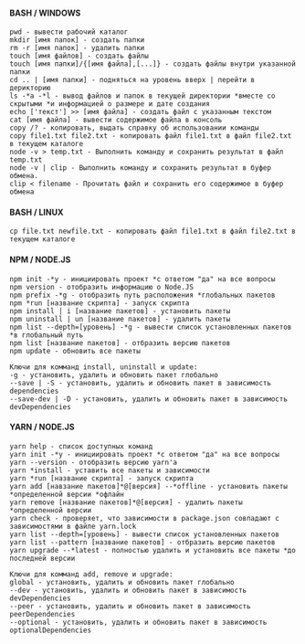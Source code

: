 #### BASH / WINDOWS
   
    pwd - вывести рабочий каталог
    mkdir [имя папок] - создать папки
    rm -r [имя папок] - удалить папки
    touch [имя файлов] - создать файлы
    touch [имя папки]/{[имя файла],[...]} - создать файлы внутри указанной папки
    cd .. | [имя папки] - подняться на уровень вверх | перейти в дерикторию
    ls -*a -*l - вывод файлов и папок в текущей директории *вместе со скрытыми *и информацией о размере и дате создания
    echo ['текст'] >> [имя файла] - создать файл с указанным текстом
    cat [имя файла] - вывести содержимое файла в консоль
    copy /? - копировать, выдать справку об использовании команды
    copy file1.txt file2.txt - копировать файл file1.txt в файл file2.txt в текущем каталоге
    node -v > temp.txt - Выполнить команду и сохранить результат в файл temp.txt
    node -v | clip - Выполнить команду и сохранить результат в буфер обмена.
    clip < filename - Прочитать файл и сохранить его содержимое в буфер обмена
    
#### BASH / LINUX
    cp file.txt newfile.txt - копировать файл file1.txt в файл file2.txt в текущем каталоге


#### NPM / NODE.JS 
    
    npm init -*y - инициировать проект *с ответом "да" на все вопросы
    npm version - отобразить информацию о Node.JS
    npm prefix -*g - отобразить путь расположения *глобальных пакетов
    npm *run [название скрипта] - запуск скрипта
    npm install | i [название пакетов] - установить пакеты
    npm uninstall | un [название пакетов] - удалить пакеты 
    npm list --depth=[уровень] -*g - вывести список установленных пакетов *в глобальный путь 
    npm list [название пакетов] - отбразить версию пакетов 
    npm update - обновить все пакеты
   
    Ключи для комманд install, uninstall и update:
    -g - установить, удалить и обновить пакет глобально
    --save | -S - установить, удалить и обновить пакет в зависимость dependencies
    --save-dev | -D - установить, удалить и обновить пакет в зависимость devDependencies
    
#### YARN / NODE.JS 
    yarn help - список доступных команд
    yarn init -*y - инициировать проект *с ответом "да" на все вопросы
    yarn --version - отобразить версию yarn'а
    yarn *install - уставить все пакеты и зависимости
    yarn *run [название скрипта] - запуск скрипта
    yarn add [навзание пакетов]*@[версия] --*offline - установить пакеты *определенной версии *офлайн
    yarn remove [название пакетов]*@[версия] - удалить пакеты *определенной версии
    yarn check - проверяет, что зависимости в package.json совпадают с зависимостями в файле yarn.lock
    yarn list --depth=[уровень] - вывести список установленных пакетов
    yarn list --pattern [название пакетов] - отбразить версию пакетов 
    yarn upgrade --*latest - полностью удалить и установить все пакеты *до последней версии
        
    Ключи для комманд add, remove и upgrade:
    global - установить, удалить и обновить пакет глобально
    --dev - установить, удалить и обновить пакет в зависимость devDependencies
    --peer - установить, удалить и обновить пакет в зависимость peerDependencies
    --optional - установить, удалить и обновить пакет в зависимость optionalDependencies
